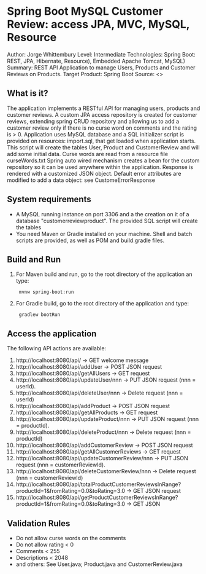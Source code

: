 Spring Boot MySQL Customer Review: access JPA, MVC, MySQL, Resource
=================================================================================
Author: Jorge Whittembury
Level: Intermediate
Technologies: Spring Boot: REST, JPA, Hibernate, Resource), Embedded Apache Tomcat, MySQL)
Summary: REST API Application to manage Users, Products and Customer Reviews on Products. 
Target Product: Spring Boot
Source: <>

What is it?
-----------

The application implements a RESTful API for managing users, products and customer reviews. 
A custom JPA access repository is created for customer reviews, extending spring CRUD repository and allowing us to add a customer review only if there is no curse word on comments and the rating is > 0.
Application uses MySQL database and a SQL initializer script is provided on resources: import.sql, that get loaded when application starts. This script will create the tables User, Product and CustomerReview and will add some initial data.
Curse words are read from a resource file curseWords.txt
Spring auto wired mechanism creates a bean for the custom repository so it can be used anywhere within the application.
Response is rendered with a customized JSON object.
Default error attributes are modified to add a data object: see CustomeErrorResponse

System requirements
-------------------

- A MySQL running instance on port 3306 and a the creation on it of a database "customerreviewproduct". The provided SQL script will create the tables
- You need Maven or Gradle installed on your machine. Shell and batch scripts are provided, as well as POM and build.gradle files.

Build and Run 
-------------

1. For Maven build and run, go to the root directory of the application an type:

        mvnw spring-boot:run

2. For Gradle build, go to the root directory of the application and type:

        gradlew bootRun
 

Access the application 
----------------------

The following API actions are available:
1. http://localhost:8080/api/ -> GET welcome message
2. http://localhost:8080/api/addUser -> POST JSON request
3. http://localhost:8080/api/getAllUsers -> GET request
4. http://localhost:8080/api/updateUser/nnn -> PUT JSON request (nnn = userId). 
5. http://localhost:8080/api/deleteUser/nnn -> Delete request (nnn = userId)
6. http://localhost:8080/api/addProduct -> POST JSON request
7. http://localhost:8080/api/getAllProducts -> GET request
8. http://localhost:8080/api/updateProduct/nnn -> PUT JSON request (nnn = productId). 
9. http://localhost:8080/api/deleteProduct/nnn -> Delete request (nnn = productId)
10. http://localhost:8080/api/addCustomerReview -> POST JSON request
11. http://localhost:8080/api/getAllCustomerReviews -> GET request
12. http://localhost:8080/api/updateCustomerReview/nnn -> PUT JSON request (nnn = customerReviewId). 
13. http://localhost:8080/api/deleteCustomerReview/nnn -> Delete request (nnn = customerReviewId)
14. http://localhost:8080/api/totalProductCustomerReviewsInRange?productId=1&fromRating=0.0&toRating=3.0 -> GET JSON request 
15. http://localhost:8080/api/getProductCustomerReviewsInRange?productId=1&fromRating=0.0&toRating=3.0 -> GET JSON

Validation Rules 
----------------
- Do not allow curse words on the comments
- Do not allow rating < 0
- Comments < 255
- Descriptions < 2048
- and others: See User.java; Product.java and CustomerReview.java

